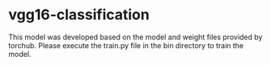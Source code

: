 # vgg16-classification

This model was developed based on the model and weight files provided by torchub.
Please execute the train.py file in the bin directory to train the model.
